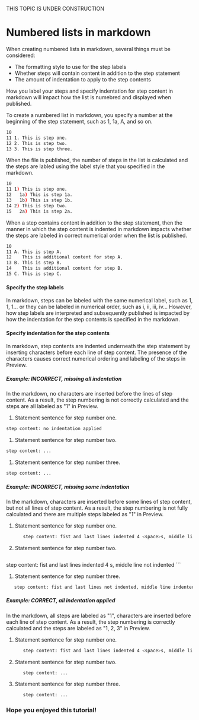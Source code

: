 THIS TOPIC IS UNDER CONSTRUCTION

# Numbered lists in markdown

When creating numbered lists in markdown, several things must be considered:
- The formatting style to use for the step labels
- Whether steps will contain content in addition to the step statement
- The amount of indentation to apply to the step contents

How you label your steps and specify indentation for step content in markdown will impact how the list is numebred and displayed when published.

To create a numbered list in markdown, you specify a number at the beginning of the step statement, such as 1, 1a, A, and so on.
```bash 9
10
11 1. This is step one.
12 2. This is step two.
13 3. This is step three.
```
When the file is published, the number of steps in the list is calculated and the steps are labled using the label style that you specified in the markdown.
```bash 9
10
11 1) This is step one.
12   1a) This is step 1a.
13   1b) This is step 1b.
14 2) This is step two.
15   2a) This is step 2a.
```
When a step contains content in addition to the step statement, then the manner in which the step content is indented in markdown impacts whether the steps are labeled in correct numerical order when the list is published.
```bash 9
10
11 A. This is step A.
12    This is additional content for step A.
13 B. This is step B.
14    This is additional content for step B.
15 C. This is step C.
```

#### Specify the step labels
In markdown, steps can be labeled with the same numerical label, such as 1, 1, 1... or they can be labeled in numerical order, such as i, ii, iii, iv... However, how step labels are interpreted and subsequently published is impacted by how the indentation for the step contents is specified in the markdown.

#### Specify indentation for the step contents
In markdown, step contents are indented underneath the step statement by inserting <space> characters before each line of step content. The presence of the <space> characters causes correct numerical ordering and labeling of the steps in Preview.

##### Example: INCORRECT, missing all indentation
In the markdown, no <space> characters are inserted before the lines of step content.
As a result, the step numbering is not correctly calculated and the steps are all labeled as "1" in Preview.
1. Statement sentence for step number one.
```bash
step content: no indentation applied
```
1. Statement sentence for step number two.
```bash
step content: ...
```
1. Statement sentence for step number three.
```bash
step content: ...
```

##### Example: INCORRECT, missing some indentation
In the markdown, <space> characters are inserted before some lines of step content, but not all lines of step content.
As a result, the step numbering is not fully calculated and there are multiple steps labeled as "1" in Preview.
1. Statement sentence for step number one.
    ```bash
       step content: fist and last lines indented 4 <space>s, middle line indented 7 <space>s
    ```
1. Statement sentence for step number two.
    ```bash
step content: fist and last lines indented 4 <space>s, middle line not indented
    ```
1. Statement sentence for step number three.
```bash
   step content: fist and last lines not indented, middle line indented 3 <space>s
```

##### Example: CORRECT, all indentation applied
In the markdown, all steps are labeled as "1", <space> characters are inserted before each line of step content.
As a result, the step numbering is correctly calculated and the steps are labeled as "1, 2, 3" in Preview.
1. Statement sentence for step number one.
    ```bash
       step content: fist and last lines indented 4 <space>s, middle line indented 7 <space>s
    ```
1. Statement sentence for step number two.
    ```bash
       step content: ...
    ```
1. Statement sentence for step number three.
    ```bash
       step content: ...
    ```

### Hope you enjoyed this tutorial!
